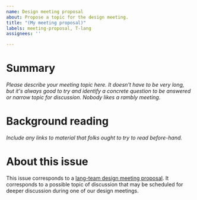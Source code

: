 ```yaml
---
name: Design meeting proposal
about: Propose a topic for the design meeting.
title: "(My meeting proposal)"
labels: meeting-proposal, T-lang
assignees: ''

---
```


# Summary

*Please describe your meeting topic here. It doesn't have to be very long, but
it's always good to try and identify a concrete question to be answered or
narrow topic for discussion. Nobody likes a rambly meeting.*

# Background reading

*Include any links to material that folks ought to try to read before-hand.*

# About this issue

This issue corresponds to a [lang-team design meeting proposal]. It corresponds to a possible topic of discussion that may be scheduled for deeper discussion during one of our design meetings.

[lang-team design meeting proposal]: https://lang-team.rust-lang.org/meetings/design.html
